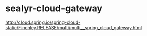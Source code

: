 # sealyr-cloud-gateway

http://cloud.spring.io/spring-cloud-static/Finchley.RELEASE/multi/multi__spring_cloud_gateway.html